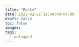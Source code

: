 ```yaml
---
title: "Posts"
date: 2022-02-21T19:34:40-04:00
draft: false
toc: false
images:
tags:
  - untagged
---
```



